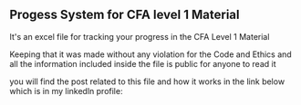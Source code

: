 ## Progess System for CFA level 1 Material

It's an excel file for tracking your progress in the CFA Level 1 Material 

Keeping that it was made without any violation for the Code and Ethics and all the information included inside the file is public for anyone to read it

you will find the post related to this file and how it works in the link below which is in my linkedln profile:

